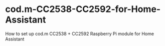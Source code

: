 # cod.m-CC2538-CC2592-for-Home-Assistant
How to set up cod.m CC2538 + CC2592 Raspberry Pi module for Home Assistant
